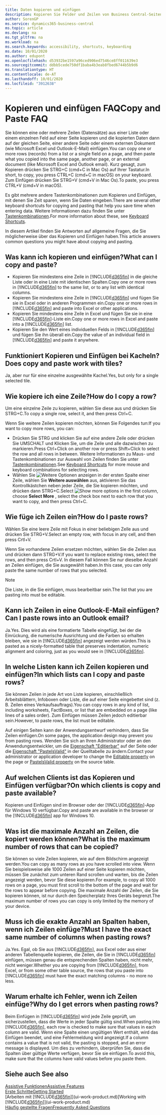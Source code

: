 ```yaml
---
title: Daten kopieren und einfügen
description: Kopieren Sie Felder und Zeilen von Business Central-Seiten und fügen Sie sie an anderer Stelle ein
author: SorenGP
ms.service: dynamics365-business-central
ms.topic: article
ms.devlang: na
ms.tgt_pltfrm: na
ms.workload: na
ms.search.keywords: accessibility, shortcuts, keyboarding
ms.date: 10/01/2020
ms.author: edupont
ms.openlocfilehash: d53932be1597a96ced906ed7546ce8ff011639e3
ms.sourcegitcommit: ddbb5cede750df1baba4b3eab8fbed6744b5b9d6
ms.translationtype: HT
ms.contentlocale: de-AT
ms.lasthandoff: 10/01/2020
ms.locfileid: "3912638"
---
```

# <a name="copy-and-paste-faq"></a><span data-ttu-id="a861b-103">Kopieren und einfügen FAQ</span><span class="sxs-lookup"><span data-stu-id="a861b-103">Copy and Paste FAQ</span></span>
<span data-ttu-id="a861b-104">Sie können eine oder mehrere Zeilen (Datensätze) aus einer Liste oder einem einzelnen Feld auf einer Seite kopieren und die kopierten Daten dann auf der gleichen Seite, einer andere Seite oder einem externen Dokument (wie Microsoft Excel und Outlook-E-Mail) einfügen.</span><span class="sxs-lookup"><span data-stu-id="a861b-104">You can copy one or more rows (records) from a list or a single field on a page, and then paste what you copied into the same page, another page, or an external document (like Microsoft Excel and Outlook email).</span></span> <span data-ttu-id="a861b-105">Kurz gesagt, zum Kopieren drücken Sie STRG+C (cmd+C in Mac Os) auf Ihrer Tastatur.</span><span class="sxs-lookup"><span data-stu-id="a861b-105">In short, to copy, you press CTRL+C (cmd+C in macOS) on your keyboard.</span></span> <span data-ttu-id="a861b-106">Zum Einfügen drücken Sie STRG+V (cmd+V in Mac Os).</span><span class="sxs-lookup"><span data-stu-id="a861b-106">To paste, you press CTRL+V (cmd+V in macOS).</span></span>

<span data-ttu-id="a861b-107">Es gibt mehrere andere Tastenkombinationen zum Kopieren und Einfügen, mit denen Sie Zeit sparen, wenn Sie Daten eingeben.</span><span class="sxs-lookup"><span data-stu-id="a861b-107">There are several other keyboard shortcuts for copying and pasting that help you save time when entering data.</span></span> <span data-ttu-id="a861b-108">Weitere Informationen dazu finden Sie unter [Tastenkombinationen](keyboard-shortcuts.md#CopyRows).</span><span class="sxs-lookup"><span data-stu-id="a861b-108">For more information about these, see [Keyboard Shortcuts](keyboard-shortcuts.md#CopyRows).</span></span>

<span data-ttu-id="a861b-109">In diesem Artikel finden Sie Antworten auf allgemeine Fragen, die Sie möglicherweise über das Kopieren und Einfügen haben.</span><span class="sxs-lookup"><span data-stu-id="a861b-109">This article answers common questions you might have about copying and pasting.</span></span>  

## <a name="what-can-i-copy-and-paste"></a><span data-ttu-id="a861b-110">Was kann ich kopieren und einfügen?</span><span class="sxs-lookup"><span data-stu-id="a861b-110">What can I copy and paste?</span></span>
- <span data-ttu-id="a861b-111">Kopieren Sie mindestens eine Zeile in [!INCLUDE[d365fin](includes/d365fin_md.md)] in die gleiche Liste oder in eine Liste mit identischen Spalten.</span><span class="sxs-lookup"><span data-stu-id="a861b-111">Copy one or more rows in [!INCLUDE[d365fin](includes/d365fin_md.md)] to the same list, or to any list with identical columns.</span></span>
- <span data-ttu-id="a861b-112">Kopieren Sie mindestens eine Zeile in [!INCLUDE[d365fin](includes/d365fin_md.md)] und fügen Sie sie in Excel oder in anderen Programmen ein.</span><span class="sxs-lookup"><span data-stu-id="a861b-112">Copy one or more rows in [!INCLUDE[d365fin](includes/d365fin_md.md)] and paste into Excel or other applications.</span></span>
- <span data-ttu-id="a861b-113">Kopieren Sie mindestens eine Zeile in Excel und fügen Sie sie in eine [!INCLUDE[d365fin](includes/d365fin_md.md)]-Liste ein.</span><span class="sxs-lookup"><span data-stu-id="a861b-113">Copy one or more rows in Excel and paste into a [!INCLUDE[d365fin](includes/d365fin_md.md)] list.</span></span>
- <span data-ttu-id="a861b-114">Kopieren Sie den Wert eines individuellen Felds in [!INCLUDE[d365fin](includes/d365fin_md.md)] und fügen Sie ihn überall ein.</span><span class="sxs-lookup"><span data-stu-id="a861b-114">Copy the value of an individual field in [!INCLUDE[d365fin](includes/d365fin_md.md)] and paste it anywhere.</span></span>

## <a name="does-copy-and-paste-work-with-tiles"></a><span data-ttu-id="a861b-115">Funktioniert Kopieren und Einfügen bei Kacheln?</span><span class="sxs-lookup"><span data-stu-id="a861b-115">Does copy and paste work with tiles?</span></span>
<span data-ttu-id="a861b-116">Ja, aber nur für eine einzelne ausgewählte Kachel.</span><span class="sxs-lookup"><span data-stu-id="a861b-116">Yes, but only for a single selected tile.</span></span>

## <a name="how-do-i-copy-a-row"></a><span data-ttu-id="a861b-117">Wie kopiere ich eine Zeile?</span><span class="sxs-lookup"><span data-stu-id="a861b-117">How do I copy a row?</span></span>
<span data-ttu-id="a861b-118">Um eine einzelne Zeile zu kopieren, wählen Sie diese aus und drücken Sie STRG+C.</span><span class="sxs-lookup"><span data-stu-id="a861b-118">To copy a single row, select it, and then press Ctrl+C.</span></span>

<span data-ttu-id="a861b-119">Wenn Sie weitere Zeilen kopieren möchten, können Sie Folgendes tun:</span><span class="sxs-lookup"><span data-stu-id="a861b-119">If you want to copy more rows, you can:</span></span>
- <span data-ttu-id="a861b-120">Drücken Sie STRG und klicken Sie auf eine andere Zeile oder drücken Sie UMSCHALT und Klicken Sie, um die Zeile und alle dazwischen zu markieren.</span><span class="sxs-lookup"><span data-stu-id="a861b-120">Press Ctrl+Click on another row or press Shift+Click to select the row and all rows in between.</span></span> <span data-ttu-id="a861b-121">Weitere Informationen zu Maus- und Tastenkombinationen zur Auswahl von Zeilen finden Sie unter [Tastenkombinationen](keyboard-shortcuts.md#CopyRows).</span><span class="sxs-lookup"><span data-stu-id="a861b-121">See [Keyboard Shortcuts](keyboard-shortcuts.md#CopyRows) for more mouse and keyboard combinations for selecting rows.</span></span>
- <span data-ttu-id="a861b-122">Wählen Sie ![Weitere Optionen anzeigen](media/show-more-options-icon.png "Symbol „Weitere Optionen anzeigen“") in der ersten Spalte einer Zeile, wählen Sie **Weitere auswählen** aus, aktivieren Sie das Kontrollkästchen neben jeder Zeile, die Sie kopieren möchten, und drücken dann STRG+C.</span><span class="sxs-lookup"><span data-stu-id="a861b-122">Select ![Show more options](media/show-more-options-icon.png "Show more options icon") in the first column, choose **Select More** , select the check box next to each row that you want to copy, and then press Ctrl+C.</span></span>

## <a name="how-do-i-paste-rows"></a><span data-ttu-id="a861b-123">Wie füge ich Zeilen ein?</span><span class="sxs-lookup"><span data-stu-id="a861b-123">How do I paste rows?</span></span>
<span data-ttu-id="a861b-124">Wählen Sie eine leere Zeile mit Fokus in einer beliebigen Zelle aus und drücken Sie STRG+V.</span><span class="sxs-lookup"><span data-stu-id="a861b-124">Select an empty row, with focus in any cell, and then press Crtl+V.</span></span>

<span data-ttu-id="a861b-125">Wenn Sie vorhandene Zeilen ersetzen möchten, wählen Sie die Zeilen aus und drücken dann STRG+V.</span><span class="sxs-lookup"><span data-stu-id="a861b-125">If you want to replace existing rows, select the rows, and then press Crtl+V.</span></span> <span data-ttu-id="a861b-126">In diesem Fall können Sie nur dieselbe Anzahl an Zeilen einfügen, die Sie ausgewählt haben.</span><span class="sxs-lookup"><span data-stu-id="a861b-126">In this case, you can only paste the same number of rows that you selected.</span></span>

> [!NOTE]
> <span data-ttu-id="a861b-127">Die Liste, in die Sie einfügen, muss bearbeitbar sein.</span><span class="sxs-lookup"><span data-stu-id="a861b-127">The list that you are pasting into must be editable.</span></span>

<!-- Rows are pasted directly where your cursor is located. If you paste into an empty line, any existing subsequent lines will be moved after the pasted lines. If you paste into an existing line or lines, this will be overwritten.-->

## <a name="can-i-paste-rows-into-an-outlook-email"></a><span data-ttu-id="a861b-128">Kann ich Zeilen in eine Outlook-E-Mail einfügen?</span><span class="sxs-lookup"><span data-stu-id="a861b-128">Can I paste rows into an Outlook email?</span></span>
<span data-ttu-id="a861b-129">Ja.</span><span class="sxs-lookup"><span data-stu-id="a861b-129">Yes.</span></span> <span data-ttu-id="a861b-130">Dies wird als eine formatierte Tabelle eingefügt, bei der die Einrückung, die numerische Ausrichtung und die Farben so erhalten bleiben, wie sie in [!INCLUDE[d365fin](includes/d365fin_md.md)] angezeigt werden würden.</span><span class="sxs-lookup"><span data-stu-id="a861b-130">This is pasted as a nicely-formatted table that preserves indentation, numeric alignment and coloring, just as you would see in [!INCLUDE[d365fin](includes/d365fin_md.md)].</span></span>

## <a name="in-which-lists-can-i-copy-and-paste-rows"></a><span data-ttu-id="a861b-131">In welche Listen kann ich Zeilen kopieren und einfügen?</span><span class="sxs-lookup"><span data-stu-id="a861b-131">In which lists can I copy and paste rows?</span></span>
<span data-ttu-id="a861b-132">Sie können Zeilen in jede Art von Liste kopieren, einschließlich Arbeitsblättern, Infoboxen oder Liste, die auf einer Seite eingebettet sind (z. B. Zeilen eines Verkaufsauftrags).</span><span class="sxs-lookup"><span data-stu-id="a861b-132">You can copy rows in any kind of list, including worksheets, FactBoxes, or list that are embedded on a page (like lines of a sales order).</span></span> <span data-ttu-id="a861b-133">Zum Einfügen müssen Zeilen jedoch editierbar sein.</span><span class="sxs-lookup"><span data-stu-id="a861b-133">However, to paste rows, the list must be editable.</span></span>

<span data-ttu-id="a861b-134">Auf einigen Seiten kann der Anwendungsentwurf verhindern, dass Sie Zeilen einfügen.</span><span class="sxs-lookup"><span data-stu-id="a861b-134">On some pages, the application design may prevent you from pasting rows.</span></span> <span data-ttu-id="a861b-135">Wenden Sie sich an Ihren Administrator oder an den Anwendungsentwickler, um die [Eigenschaft "Editierbar"](/dynamics365/business-central/dev-itpro/developer/properties/devenv-editable-property) auf der Seite oder die [Eigenschaft "PasteIsValid"](/dynamics365/business-central/dev-itpro/developer/properties/devenv-pasteisvalid-property) in der Quelltabelle zu ändern.</span><span class="sxs-lookup"><span data-stu-id="a861b-135">Contact your administrator or application developer to change the [Editable property](/dynamics365/business-central/dev-itpro/developer/properties/devenv-editable-property) on the page or [PasteIsValid property](/dynamics365/business-central/dev-itpro/developer/properties/devenv-pasteisvalid-property) on the source table.</span></span>

## <a name="on-which-clients-is-copy-and-paste-available"></a><span data-ttu-id="a861b-136">Auf welchen Clients ist das Kopieren und Einfügen verfügbar?</span><span class="sxs-lookup"><span data-stu-id="a861b-136">On which clients is copy and paste available?</span></span>
<span data-ttu-id="a861b-137">Kopieren und Einfügen sind im Browser oder der [!INCLUDE[d365fin](includes/d365fin_md.md)]-App für Windows 10 verfügbar.</span><span class="sxs-lookup"><span data-stu-id="a861b-137">Copy and paste are available in the browser or the [!INCLUDE[d365fin](includes/d365fin_md.md)] app for Windows 10.</span></span>

## <a name="what-is-the-maximum-number-of-rows-that-can-be-copied"></a><span data-ttu-id="a861b-138">Was ist die maximale Anzahl an Zeilen, die kopiert werden können?</span><span class="sxs-lookup"><span data-stu-id="a861b-138">What is the maximum number of rows that can be copied?</span></span>
<span data-ttu-id="a861b-139">Sie können so viele Zeilen kopieren, wie auf dem Bildschirm angezeigt werden.</span><span class="sxs-lookup"><span data-stu-id="a861b-139">You can copy as many rows as you have scrolled into view.</span></span> <span data-ttu-id="a861b-140">Wenn Sie beispielsweise alle 1000 Zeilen auf einer Seite kopieren möchten, müssen Sie zunächst zum unteren Rand scrollen und warten, bis die Zeilen angezeigt werden, bevor Sie diese kopieren.</span><span class="sxs-lookup"><span data-stu-id="a861b-140">For example, to copy all 1000 rows on a page, you must first scroll to the bottom of the page and wait for the rows to appear before copying.</span></span> <span data-ttu-id="a861b-141">Die maximale Anzahl der Zeilen, die Sie kopieren können, ist nur durch den Speicherplatz Ihres Geräts begrenzt.</span><span class="sxs-lookup"><span data-stu-id="a861b-141">The maximum number of rows you can copy is only limited by the memory of your device.</span></span>

## <a name="must-i-have-the-exact-same-number-of-columns-when-pasting-rows"></a><span data-ttu-id="a861b-142">Muss ich die exakte Anzahl an Spalten haben, wenn ich Zeilen einfüge?</span><span class="sxs-lookup"><span data-stu-id="a861b-142">Must I have the exact same number of columns when pasting rows?</span></span>
<span data-ttu-id="a861b-143">Ja.</span><span class="sxs-lookup"><span data-stu-id="a861b-143">Yes.</span></span> <span data-ttu-id="a861b-144">Egal, ob Sie aus [!INCLUDE[d365fin](includes/d365fin_md.md)], aus Excel oder aus einer anderen Tabellenquelle kopieren, die Zeilen, die Sie in [!INCLUDE[d365fin](includes/d365fin_md.md)] einfügen, müssen genau die entsprechenden Spalten haben, nicht mehr, nicht weniger.</span><span class="sxs-lookup"><span data-stu-id="a861b-144">Whether you are copying from [!INCLUDE[d365fin](includes/d365fin_md.md)], from Excel, or from some other table source, the rows that you paste into [!INCLUDE[d365fin](includes/d365fin_md.md)] must have the exact matching columns - no more no less.</span></span>

## <a name="why-do-i-get-errors-when-pasting-rows"></a><span data-ttu-id="a861b-145">Warum erhalte ich Fehler, wenn ich Zeilen einfüge?</span><span class="sxs-lookup"><span data-stu-id="a861b-145">Why do I get errors when pasting rows?</span></span>
<span data-ttu-id="a861b-146">Beim Einfügen in [!INCLUDE[d365fin](includes/d365fin_md.md)] wird jede Zeile geprüft, um sicherzustellen, dass die Werte in jeder Spalte gültig sind.</span><span class="sxs-lookup"><span data-stu-id="a861b-146">When pasting into [!INCLUDE[d365fin](includes/d365fin_md.md)], each row is checked to make sure that values in each column are valid.</span></span> <span data-ttu-id="a861b-147">Wenn eine Spalte einen ungültigen Wert enthält, wird das Einfügen beendet, und eine Fehlermeldung wird angezeigt.</span><span class="sxs-lookup"><span data-stu-id="a861b-147">If a column contains a value that is not valid, the pasting is stopped, and an error message is displayed.</span></span> <span data-ttu-id="a861b-148">Um dies zu verhindern, überprüfen Sie, dass die Spalten über gültige Werte verfügen, bevor Sie sie einfügen.</span><span class="sxs-lookup"><span data-stu-id="a861b-148">To avoid this, make sure that the columns have valid values before you paste them.</span></span>


## <a name="see-also"></a><span data-ttu-id="a861b-149">Siehe auch </span><span class="sxs-lookup"><span data-stu-id="a861b-149">See also</span></span>
[<span data-ttu-id="a861b-150">Assistive Funktionen</span><span class="sxs-lookup"><span data-stu-id="a861b-150">Assistive Features</span></span>](ui-accessibility.md)  
[<span data-ttu-id="a861b-151">Erste Schritte</span><span class="sxs-lookup"><span data-stu-id="a861b-151">Getting Started</span></span>](product-get-started.md)  
<span data-ttu-id="a861b-152">[Arbeiten mit [!INCLUDE[d365fin](includes/d365fin_md.md)]](ui-work-product.md)</span><span class="sxs-lookup"><span data-stu-id="a861b-152">[Working with [!INCLUDE[d365fin](includes/d365fin_md.md)]](ui-work-product.md)</span></span>  
[<span data-ttu-id="a861b-153">Häufig gestellte Fragen</span><span class="sxs-lookup"><span data-stu-id="a861b-153">Frequently Asked Questions</span></span>](across-faq.md)  
